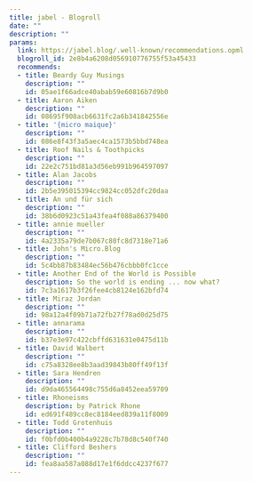 ```yaml
---
title: jabel - Blogroll
date: ""
description: ""
params:
  link: https://jabel.blog/.well-known/recommendations.opml
  blogroll_id: 2e8b4a6208d056910776755f53a45433
  recommends:
  - title: Beardy Guy Musings
    description: ""
    id: 05ae1f66adce40abab59e60816b7d9b0
  - title: Aaron Aiken
    description: ""
    id: 08695f908acb6631fc2a6b341842556e
  - title: '{micro maique}'
    description: ""
    id: 086e8f43f3a5aec4ca1573b5bbd748ea
  - title: Roof Nails & Toothpicks
    description: ""
    id: 22e2c751bd81a3d56eb991b964597097
  - title: Alan Jacobs
    description: ""
    id: 2b5e395015394cc9824cc052dfc20daa
  - title: An und für sich
    description: ""
    id: 38b6d0923c51a43fea4f088a86379400
  - title: annie mueller
    description: ""
    id: 4a2335a79de7b067c80fc8d7318e71a6
  - title: John's Micro.Blog
    description: ""
    id: 5c4bb87b83484ec56b476cbbb0fc1cce
  - title: Another End of the World is Possible
    description: So the world is ending ... now what?
    id: 7c3a1617b3f26fee4cb8124e162bfd74
  - title: Miraz Jordan
    description: ""
    id: 98a12a4f09b71a72fb27f78ad0d25d75
  - title: annarama
    description: ""
    id: b37e3e97c422cbffd631631e0475d11b
  - title: David Walbert
    description: ""
    id: c75a8328ee8b3aad39843b80ff49f13f
  - title: Sara Hendren
    description: ""
    id: d9da465564498c755d6a8452eea59709
  - title: Rhoneisms
    description: by Patrick Rhone
    id: ed691f489cc8ec8184eed839a11f8009
  - title: Todd Grotenhuis
    description: ""
    id: f0bfd0b400b4a9228c7b78d8c540f740
  - title: Clifford Beshers
    description: ""
    id: fea8aa587a088d17e1f6ddcc4237f677
---
```

